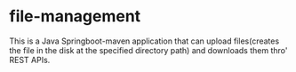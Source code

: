 # file-management
This is a Java Springboot-maven application that can upload files(creates the file in the disk at the specified directory path) and downloads them thro' REST APIs. 
